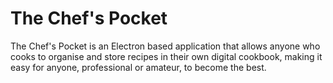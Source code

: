 # The Chef's Pocket

The Chef's Pocket is an Electron based application that allows anyone who cooks to organise and store recipes in their own digital cookbook, making it easy for anyone, professional or amateur, to become the best.
